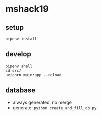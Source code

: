 # mshack19

## setup

```
pipenv install
```

## develop

```
pipenv shell
cd src/
uvicorn main:app --reload
```

## database

* always generated, no merge
* generate: `python create_and_fill_db.py`
